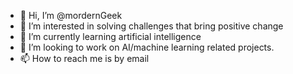 - 👋 Hi, I’m @mordernGeek
- 👀 I’m interested in solving challenges that bring positive change
- 🌱 I’m currently learning artificial intelligence 
- 💞️ I’m looking to work on AI/machine learning related projects. 
- 📫 How to reach me is by email

<!---
mordernGeek/mordernGeek is a ✨ special ✨ repository because its `README.md` (this file) appears on your GitHub profile.
You can click the Preview link to take a look at your changes.
--->
